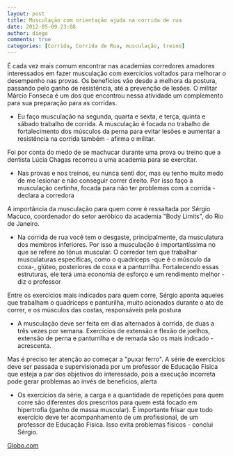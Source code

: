 ```yaml
---
layout: post
title: Musculação com orientação ajuda na corrida de rua
date: 2012-05-09 23:08
author: diego
comments: true
categories: [Corrida, Corrida de Rua, musculação, treino]
---
```

É cada vez mais comum encontrar nas academias corredores amadores interessados em fazer musculação com exercícios voltados para melhorar o desempenho nas provas. Os benefícios vão desde a melhora da postura, passando pelo ganho de resistência, até a prevenção de lesões. O militar Márcio Fonseca é um dos que encontrou nessa atividade um complemento para sua preparação para as corridas.

- Eu faço musculação na segunda, quarta e sexta, e terça, quinta e sábado trabalho de corrida. A musculação é focada no trabalho de fortalecimento dos músculos da perna para evitar lesões e aumentar a resistência na corrida também - afirma o militar.

Foi por conta do medo de se machucar durante uma prova ou treino que a dentista Lúcia Chagas recorreu a uma academia para se exercitar.

- Nas provas e nos treinos, eu nunca senti dor, mas eu tenho muito medo de me lesionar e não conseguir correr direito. Por isso faço a musculação certinha, focada para não ter problemas com a corrida - declara a corredora

A importância da musculação para quem corre é ressaltada por Sérgio Macuco, coordenador do setor aeróbico da academia "Body Limits", do Rio de Janeiro.

- Na corrida de rua você tem o desgaste, principalmente, da musculatura dos membros inferiores. Por isso a musculação é importantíssima no que se refere ao tônus muscular. O corredor tem que trabalhar musculaturas específicas, como o quadríceps -que é o músculo da coxa-, glúteo, posteriores de coxa e a panturrilha. Fortalecendo essas estruturas, ele terá uma economia de esforço e um rendimento melhor - diz o professor

Entre os exercícios mais indicados para quem corre, Sérgio aponta aqueles que trabalham o quadríceps e panturilha, muito acionados durante o ato de correr, e os músculos das costas, responsáveis pela postura

- A musculação deve ser feita em dias alternados à corrida, de duas a três vezes por semana. Exercícios de extensão e flexão de joelhos, extensão de perna e panturrilha e de remada são os mais indicado - acrescenta.

Mas é preciso ter atenção ao começar a "puxar ferro". A série de exercícios deve ser passada e supervisionada por um professor de Educação Física que esteja a par dos objetivos do interessado, pois a execução incorreta pode gerar problemas ao invés de benefícios, alerta

- Os exercícios da série, a carga e a quantidade de repetições para quem corre são diferentes dos prescritos para quem está focado em hipertrofia (ganho de massa muscular). É importante frisar que todo exercício deve ter acompanhamento de um profissional, de um professor de Educação Física. Isso evita problemas físicos - conclui Sérgio.

<a href="http://globoesporte.globo.com/eu-atleta/noticia/2012/05/musculacao-com-orientacao-ajuda-na-corrida-de-rua.html" target="_blank">Globo.com</a>
